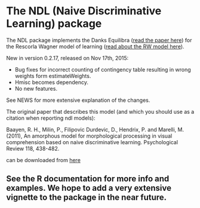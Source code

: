 # The NDL (Naive Discriminative Learning) package

The NDL package implements the Danks Equilibra ([read the paper here][1]) for
the Rescorla Wagner model of learning ([read about the RW model here][2]).

New in version 0.2.17, released on Nov 17th, 2015:

* Bug fixes for incorrect counting of contingency table resulting in wrong
  weights form estimateWeights.
* Hmisc becomes dependency.
* No new features.

See NEWS for more extensive explanation of the changes.

The original paper that describes this model (and which you should use as a citation when reporting ndl models):

Baayen, R. H., Milin, P., Filipovic Durdevic, D., Hendrix, P. and Marelli, M. (2011), An amorphous model for morphological processing in visual comprehension based on naive discriminative learning. Psychological Review 118, 438-482.

can be downloaded from [here][3]

## See the R documentation for more info and examples. We hope to add a very extensive vignette to the package in the near future.

[1]: http://repository.cmu.edu/philosophy/94/
[2]: http://en.wikipedia.org/wiki/Rescorla%E2%80%93Wagner_model
[3]: http://www.sfs.uni-tuebingen.de/~hbaayen/publications/BaayenEtAlPsychReview.pdf
